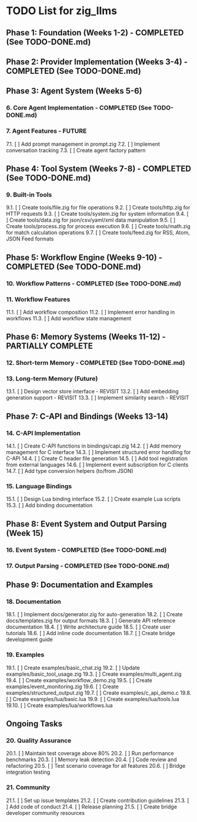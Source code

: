 # TODO List for zig_llms

## Phase 1: Foundation (Weeks 1-2) - COMPLETED (See TODO-DONE.md)

## Phase 2: Provider Implementation (Weeks 3-4) - COMPLETED (See TODO-DONE.md)

## Phase 3: Agent System (Weeks 5-6)

### 6. Core Agent Implementation - COMPLETED (See TODO-DONE.md)

### 7. Agent Features - FUTURE
   7.1. [ ] Add prompt management in prompt.zig
   7.2. [ ] Implement conversation tracking
   7.3. [ ] Create agent factory pattern

## Phase 4: Tool System (Weeks 7-8) - COMPLETED (See TODO-DONE.md)

### 9. Built-in Tools
   9.1. [ ] Create tools/file.zig for file operations
   9.2. [ ] Create tools/http.zig for HTTP requests
   9.3. [ ] Create tools/system.zig for system information
   9.4. [ ] Create tools/data.zig for json/csv/yaml/xml data manipulation
   9.5. [ ] Create tools/process.zig for process execution
   9.6. [ ] Create tools/math.zig for match calculation operations
   9.7. [ ] Create tools/feed.zig for RSS, Atom, JSON Feed formats

## Phase 5: Workflow Engine (Weeks 9-10) - COMPLETED (See TODO-DONE.md)

### 10. Workflow Patterns - COMPLETED (See TODO-DONE.md)

### 11. Workflow Features
   11.1. [ ] Add workflow composition
   11.2. [ ] Implement error handling in workflows
   11.3. [ ] Add workflow state management

## Phase 6: Memory Systems (Weeks 11-12) - PARTIALLY COMPLETE

### 12. Short-term Memory - COMPLETED (See TODO-DONE.md)

### 13. Long-term Memory (Future)
   13.1. [ ] Design vector store interface - REVISIT
   13.2. [ ] Add embedding generation support - REVISIT
   13.3. [ ] Implement similarity search - REVISIT

## Phase 7: C-API and Bindings (Weeks 13-14)

### 14. C-API Implementation
   14.1. [ ] Create C-API functions in bindings/capi.zig
   14.2. [ ] Add memory management for C interface
   14.3. [ ] Implement structured error handling for C-API
   14.4. [ ] Create C header file generation
   14.5. [ ] Add tool registration from external languages
   14.6. [ ] Implement event subscription for C clients
   14.7. [ ] Add type conversion helpers (to/from JSON)

### 15. Language Bindings
   15.1. [ ] Design Lua binding interface
   15.2. [ ] Create example Lua scripts
   15.3. [ ] Add binding documentation

## Phase 8: Event System and Output Parsing (Week 15)

### 16. Event System - COMPLETED (See TODO-DONE.md)

### 17. Output Parsing - COMPLETED (See TODO-DONE.md)

## Phase 9: Documentation and Examples

### 18. Documentation
   18.1. [ ] Implement docs/generator.zig for auto-generation
   18.2. [ ] Create docs/templates.zig for output formats
   18.3. [ ] Generate API reference documentation
   18.4. [ ] Write architecture guide
   18.5. [ ] Create user tutorials
   18.6. [ ] Add inline code documentation
   18.7. [ ] Create bridge development guide

### 19. Examples
   19.1. [ ] Create examples/basic_chat.zig
   19.2. [ ] Update examples/basic_tool_usage.zig
   19.3. [ ] Create examples/multi_agent.zig
   19.4. [ ] Create examples/workflow_demo.zig
   19.5. [ ] Create examples/event_monitoring.zig
   19.6. [ ] Create examples/structured_output.zig
   19.7. [ ] Create examples/c_api_demo.c
   19.8. [ ] Create examples/lua/basic.lua
   19.9. [ ] Create examples/lua/tools.lua
   19.10. [ ] Create examples/lua/workflows.lua

## Ongoing Tasks

### 20. Quality Assurance
   20.1. [ ] Maintain test coverage above 80%
   20.2. [ ] Run performance benchmarks
   20.3. [ ] Memory leak detection
   20.4. [ ] Code review and refactoring
   20.5. [ ] Test scenario coverage for all features
   20.6. [ ] Bridge integration testing

### 21. Community
   21.1. [ ] Set up issue templates
   21.2. [ ] Create contribution guidelines
   21.3. [ ] Add code of conduct
   21.4. [ ] Release planning
   21.5. [ ] Create bridge developer community resources